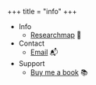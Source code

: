 +++
title = "info"
+++

- Info
  - [Researchmap](https://researchmap.jp/7000010542/) 📝
- Contact 
  - [Email](mailto:asanuma.kouki@outlook.com) 📬
- Support
  - [Buy me a book](https://www.buymeacoffee.com/asorbus) 📚
